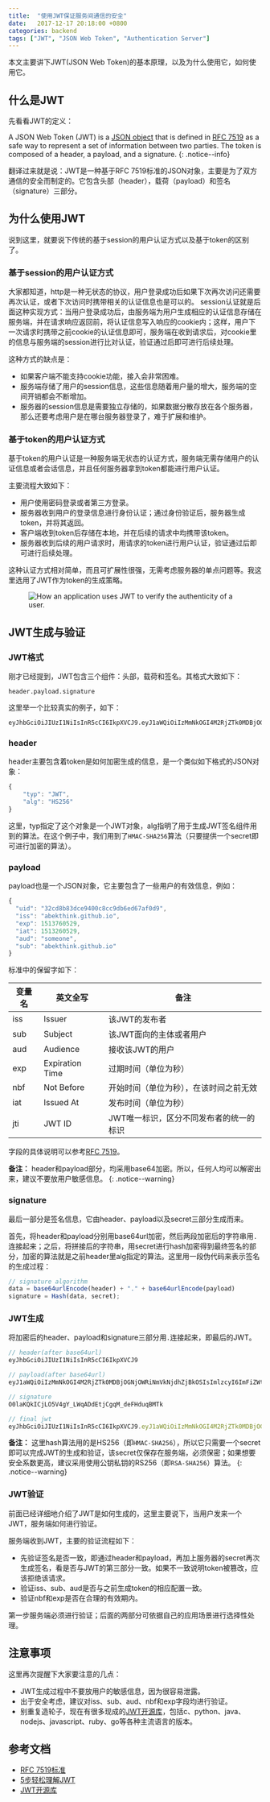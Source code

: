 ```yaml
---
title:  "使用JWT保证服务间通信的安全"
date:   2017-12-17 20:18:00 +0800
categories: backend
tags: ["JWT", "JSON Web Token", "Authentication Server"]
---
```

本文主要讲下JWT(JSON Web Token)的基本原理，以及为什么使用它，如何使用它。


## 什么是JWT
先看看JWT的定义：

A JSON Web Token (JWT) is a [JSON object](https://www.w3schools.com/js/js_json_objects.asp) that is defined in [RFC 7519](https://tools.ietf.org/html/rfc7519) as a safe way to represent a set of information between two parties. The token is composed of a header, a payload, and a signature.
{: .notice--info}

翻译过来就是说：JWT是一种基于RFC 7519标准的JSON对象，主要是为了双方通信的安全而制定的。它包含头部（header），载荷（payload）和签名（signature）三部分。


## 为什么使用JWT
说到这里，就要说下传统的基于session的用户认证方式以及基于token的区别了。

### 基于session的用户认证方式
大家都知道，http是一种无状态的协议，用户登录成功后如果下次再次访问还需要再次认证，或者下次访问时携带相关的认证信息也是可以的。
session认证就是后面这种实现方式：当用户登录成功后，由服务端为用户生成相应的认证信息存储在服务端，并在请求响应返回前，将认证信息写入响应的cookie内；这样，用户下一次请求时携带之前cookie的认证信息即可，服务端在收到请求后，对cookie里的信息与服务端的session进行比对认证，验证通过后即可进行后续处理。

这种方式的缺点是：
- 如果客户端不能支持cookie功能，接入会非常困难。
- 服务端存储了用户的session信息，这些信息随着用户量的增大，服务端的空间开销都会不断增加。
- 服务器的session信息是需要独立存储的，如果数据分散存放在各个服务器，那么还要考虑用户是在哪台服务器登录了，难于扩展和维护。

### 基于token的用户认证方式
基于token的用户认证是一种服务端无状态的认证方式，服务端无需存储用户的认证信息或者会话信息，并且任何服务器拿到token都能进行用户认证。

主要流程大致如下：
- 用户使用密码登录或者第三方登录。
- 服务器收到用户的登录信息进行身份认证；通过身份验证后，服务器生成token，并将其返回。
- 客户端收到token后存储在本地，并在后续的请求中均携带该token。
- 服务器收到后续的用户请求时，用请求的token进行用户认证，验证通过后即可进行后续处理。

这种认证方式相对简单，而且可扩展性很强，无需考虑服务器的单点问题等。我这里选用了JWT作为token的生成策略。

<figure>
  <img src="{{ '/assets/images/jwt-auth.png' }}" alt="How an application uses JWT to verify the authenticity of a user.">
</figure>


## JWT生成与验证

### JWT格式

刚才已经提到，JWT包含三个组件：头部，载荷和签名。其格式大致如下：
```
header.payload.signature
```

这里举一个比较真实的例子，如下：
```
eyJhbGciOiJIUzI1NiIsInR5cCI6IkpXVCJ9.eyJ1aWQiOiIzMmNkOGI4M2RjZTk0MDBjOGNjOWRiNmVkNjdhZjBkOSIsImlzcyI6ImFiZWt0aGluay5naXRodWIuaW8iLCJleHAiOjE1MTM3NjA1MjksImlhdCI6MTUxMzI2MDUyOSwiYXVkIjoic29tZW9uZSIsInN1YiI6ImFiZWt0aGluay5naXRodWIuaW8ifQ.O0laKQkICjLO5V4gY_LWqADdEtjCgqM_deFHduqBMTk
```


### header
header主要包含着token是如何加密生成的信息，是一个类似如下格式的JSON对象：
```javascript
{
    "typ": "JWT",
    "alg": "HS256"
}
```
这里，typ指定了这个对象是一个JWT对象，alg指明了用于生成JWT签名组件用到的算法。在这个例子中，我们用到了`HMAC-SHA256`算法（只要提供一个secret即可进行加密的算法）。


### payload
payload也是一个JSON对象，它主要包含了一些用户的有效信息，例如：
```javascript
{
  "uid": "32cd8b83dce9400c8cc9db6ed67af0d9",
  "iss": "abekthink.github.io",
  "exp": 1513760529,
  "iat": 1513260529,
  "aud": "someone",
  "sub": "abekthink.github.io"
}

```

标准中的保留字如下：

变量名 | 英文全写 | 备注
----- | ------- | ----
iss | Issuer | 该JWT的发布者
sub | Subject | 该JWT面向的主体或者用户
aud | Audience | 接收该JWT的用户
exp | Expiration Time | 过期时间（单位为秒）
nbf | Not Before | 开始时间（单位为秒），在该时间之前无效
iat | Issued At | 发布时间（单位为秒）
jti | JWT ID | JWT唯一标识，区分不同发布者的统一的标识

字段的具体说明可以参考[RFC 7519](https://tools.ietf.org/html/rfc7519#section-4.1.1)。

**备注：** header和payload部分，均采用base64加密。所以，任何人均可以解密出来，建议不要放用户敏感信息。
{: .notice--warning}


### signature
最后一部分是签名信息，它由header、payload以及secret三部分生成而来。

首先，将header和payload分别用base64url加密，然后两段加密后的字符串用`.`连接起来；之后，将拼接后的字符串，用secret进行hash加密得到最终签名的部分，加密的算法就是之前header里alg指定的算法。这里用一段伪代码来表示签名的生成过程：
```javascript
// signature algorithm
data = base64urlEncode(header) + "." + base64urlEncode(payload)
signature = Hash(data, secret);
```


### JWT生成
将加密后的header、payload和signature三部分用`.`连接起来，即最后的JWT。
```javascript
// header(after base64url)
eyJhbGciOiJIUzI1NiIsInR5cCI6IkpXVCJ9

// payload(after base64url)
eyJ1aWQiOiIzMmNkOGI4M2RjZTk0MDBjOGNjOWRiNmVkNjdhZjBkOSIsImlzcyI6ImFiZWt0aGluay5naXRodWIuaW8iLCJleHAiOjE1MTM3NjA1MjksImlhdCI6MTUxMzI2MDUyOSwiYXVkIjoic29tZW9uZSIsInN1YiI6ImFiZWt0aGluay5naXRodWIuaW8ifQ

// signature
O0laKQkICjLO5V4gY_LWqADdEtjCgqM_deFHduqBMTk

// final jwt
eyJhbGciOiJIUzI1NiIsInR5cCI6IkpXVCJ9.eyJ1aWQiOiIzMmNkOGI4M2RjZTk0MDBjOGNjOWRiNmVkNjdhZjBkOSIsImlzcyI6ImFiZWt0aGluay5naXRodWIuaW8iLCJleHAiOjE1MTM3NjA1MjksImlhdCI6MTUxMzI2MDUyOSwiYXVkIjoic29tZW9uZSIsInN1YiI6ImFiZWt0aGluay5naXRodWIuaW8ifQ.O0laKQkICjLO5V4gY_LWqADdEtjCgqM_deFHduqBMTk
```

**备注：** 这里hash算法用的是HS256（即`HMAC-SHA256`），所以它只需要一个secret即可以完成JWT的生成和验证，该secret仅保存在服务端，必须保密；如果想要安全系数更高，建议采用使用公钥私钥的RS256（即`RSA-SHA256`）算法。
{: .notice--warning}


### JWT验证
前面已经详细地介绍了JWT是如何生成的，这里主要说下，当用户发来一个JWT，服务端如何进行验证。

服务端收到JWT，主要的验证流程如下：
- 先验证签名是否一致，即通过header和payload，再加上服务器的secret再次生成签名，看是否与JWT的第三部分一致。如果不一致说明token被篡改，应该拒绝该请求。
- 验证iss、sub、aud是否与之前生成token的相应配置一致。
- 验证nbf和exp是否在合理的有效期内。

第一步服务端必须进行验证；后面的两部分可依据自己的应用场景进行选择性处理。


## 注意事项
这里再次提醒下大家要注意的几点：
- JWT生成过程中不要放用户的敏感信息，因为很容易泄露。
- 出于安全考虑，建议对iss、sub、aud、nbf和exp字段均进行验证。
- 别重复造轮子，现在有很多现成的[JWT开源库](https://jwt.io/)，包括c、python、java、nodejs、javascript、ruby、go等各种主流语言的版本。


## 参考文档
- [RFC 7519标准](https://tools.ietf.org/html/rfc7519)
- [5步轻松理解JWT](https://medium.com/vandium-software/5-easy-steps-to-understanding-json-web-tokens-jwt-1164c0adfcec)
- [JWT开源库](https://jwt.io/)
